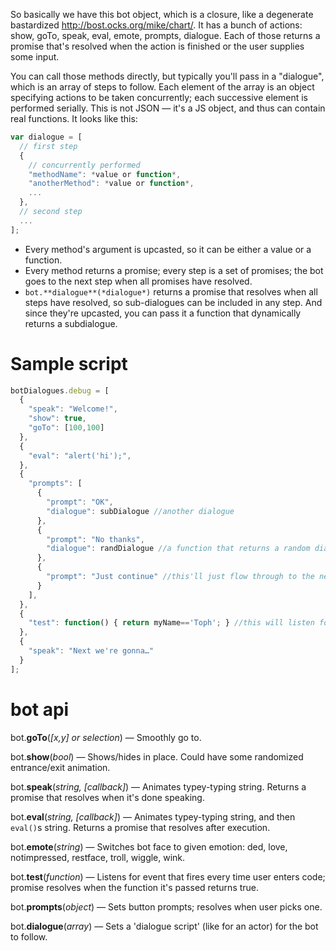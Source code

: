 So basically we have this bot object, which is a closure, like a degenerate bastardized http://bost.ocks.org/mike/chart/. It has a bunch of actions: show, goTo, speak, eval, emote, prompts, dialogue. Each of those returns a promise that's resolved when the action is finished or the user supplies some input. 

You can call those methods directly, but typically you'll pass in a "dialogue", which is an array of steps to follow. Each element of the array is an object specifying actions to be taken concurrently; each successive element is performed serially. This is not JSON — it's a JS object, and thus can contain real functions. It looks like this:

```javascript
var dialogue = [
  // first step
  { 
    // concurrently performed
    "methodName": *value or function*,
    "anotherMethod": *value or function*,
    ... 
  },
  // second step 
  ...
];
```

- Every method's argument is upcasted, so it can be either a value or a function.
- Every method returns a promise; every step is a set of promises; the bot goes to the next step when all promises have resolved.
- `bot.**dialogue**(*dialogue*)` returns a promise that resolves when all steps have resolved, so sub-dialogues can be included in any step. And since they're upcasted, you can pass it a function that dynamically returns a subdialogue.

# Sample script

```javascript
botDialogues.debug = [
  {
    "speak": "Welcome!",
    "show": true,
    "goTo": [100,100]
  },
  {
    "eval": "alert('hi');",
  },
  {
    "prompts": [
      {
        "prompt": "OK",
        "dialogue": subDialogue //another dialogue
      },
      {
        "prompt": "No thanks",
        "dialogue": randDialogue //a function that returns a random dialogue
      },
      {
        "prompt": "Just continue" //this'll just flow through to the next step
      }
    ],
  },
  {
    "test": function() { return myName=='Toph'; } //this will listen for user code input until myName=='Toph' and then continue
  },
  {
    "speak": "Next we're gonna…"
  }
];
```

# bot api

bot.**goTo**(*[x,y] or selection*) — Smoothly go to.

bot.**show**(*bool*) — Shows/hides in place. Could have some randomized entrance/exit animation.

bot.**speak**(*string, [callback]*) — Animates typey-typing string. Returns a promise that resolves when it's done speaking.

bot.**eval**(*string, [callback]*) — Animates typey-typing string, and then `eval()`s string. Returns a promise that resolves after execution.

bot.**emote**(*string*) — Switches bot face to given emotion: ded, love, notimpressed, restface, troll, wiggle, wink.

bot.**test**(*function*) — Listens for event that fires every time user enters code; promise resolves when the function it's passed returns true.

bot.**prompts**(*object*) — Sets button prompts; resolves when user picks one.

bot.**dialogue**(*array*) — Sets a 'dialogue script' (like for an actor) for the bot to follow.
